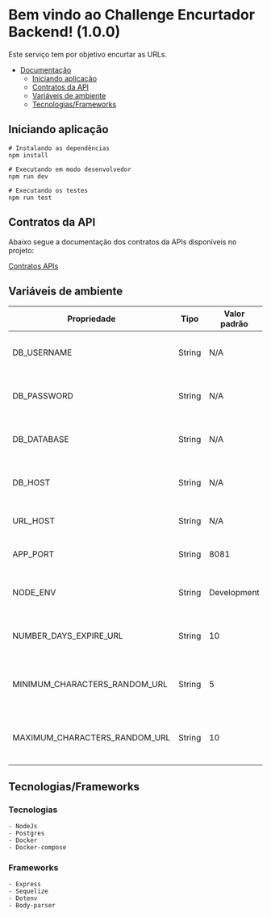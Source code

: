 # Bem vindo ao Challenge Encurtador Backend! (1.0.0)

Este serviço tem por objetivo encurtar as URLs.

- [Documentação]()
  - [Iniciando aplicação](#iniciando_aplicação)
  - [Contratos da API](#contratos-da-api)
  - [Variáveis de ambiente](#variaveis_de_ambiente)
  - [Tecnologias/Frameworks](#tecnologias/frameworks)

## Iniciando aplicação

```shell
# Instalando as dependências
npm install

# Executando em modo desenvolvedor
npm run dev

# Executando os testes
npm run test
```

## Contratos da API
Abaixo segue a documentação dos contratos da APIs disponíveis no projeto:

[Contratos APIs](https://app.swaggerhub.com/apis-docs/eduardomontanger/Challenge-encurtador-backend/1.0.0)

## Variáveis de ambiente

|          Propriedade          |  Tipo   |    Valor padrão    |                                 Descrição                                 |
|-------------------------------|---------|--------------------|---------------------------------------------------------------------------|
| DB_USERNAME                   | String  | N/A                | [DATABASE] Usuário do banco de dados                                      |
| DB_PASSWORD                   | String  | N/A                | [DATABASE] Senha do banco de dados                                        |
| DB_DATABASE                   | String  | N/A                | [DATABASE] Nome do banco de dados                                         |
| DB_HOST                       | String  | N/A                | [DATABASE] Endereço(Host) do banco de dados                               |
| URL_HOST                      | String  | N/A                | [APLICATION] Endereço(Host) do backend                                    |
| APP_PORT                      | String  | 8081               | [APLICATION] Porta da aplicação                                           |
| NODE_ENV                      | String  | Development        | [APLICATION] Tipo de ambiente (Ex: Development)                           |
| NUMBER_DAYS_EXPIRE_URL        | String  | 10                 | [APLICATION] Número de dias para expirar a URL                            |
| MINIMUM_CHARACTERS_RANDOM_URL | String  | 5                  | [APLICATION] Número minimo de caracteres randomicos para URL              |
| MAXIMUM_CHARACTERS_RANDOM_URL | String  | 10                 | [APLICATION] Número minimo de caracteres randomicos para URL              |


## Tecnologias/Frameworks

### Tecnologias
    
    - NodeJs
    - Postgres
    - Docker
    - Docker-compose

### Frameworks

    - Express
    - Sequelize
    - Dotenv
    - Body-parser
